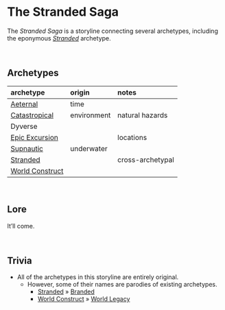 # The Stranded Saga

The *Stranded Saga* is a storyline connecting several archetypes, including the eponymous [*Stranded*](archetypes/Stranded.md) archetype.


<br>


## Archetypes

| archetype | origin | notes |
| :-------- | :----- | :---- |
| [Aeternal](archetypes/Aeternal.md) | time | |
| [Catastropical](archetypes/Catastropical.md) | environment | natural hazards |
| Dyverse | | |
| [Epic Excursion](archetypes/Epic%20Excursion.md) | | locations |
| [Supnautic](archetypes/Supnautic.md) | underwater | |
| [Stranded](archetypes/Stranded.md) | | cross-archetypal |
| [World Construct](archetypes/World%20Construct.md) | | |



<br>


## Lore

It’ll come.


<br>


## Trivia

- All of the archetypes in this storyline are entirely original.
  - However, some of their names are parodies of existing archetypes.
    - [Stranded](archetypes/Stranded.md) » [Branded](https://yugipedia.com/wiki/Branded)
    - [World Construct](archetypes/World%20Construct.md) » [World Legacy](https://yugipedia.com/wiki/World_Legacy)
